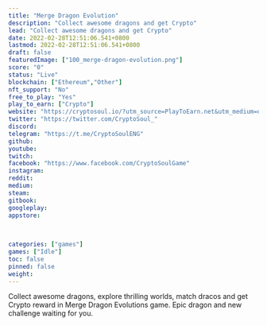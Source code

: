 ```yaml
---
title: "Merge Dragon Evolution"
description: "Collect awesome dragons and get Crypto"
lead: "Collect awesome dragons and get Crypto"
date: 2022-02-28T12:51:06.541+0800
lastmod: 2022-02-28T12:51:06.541+0800
draft: false
featuredImage: ["100_merge-dragon-evolution.png"]
score: "0"
status: "Live"
blockchain: ["Ethereum","Other"]
nft_support: "No"
free_to_play: "Yes"
play_to_earn: ["Crypto"]
website: "https://cryptosoul.io/?utm_source=PlayToEarn.net&utm_medium=organic&utm_campaign=gamepage"
twitter: "https://twitter.com/CryptoSoul_"
discord: 
telegram: "https://t.me/CryptoSoulENG"
github: 
youtube: 
twitch: 
facebook: "https://www.facebook.com/CryptoSoulGame"
instagram: 
reddit: 
medium: 
steam: 
gitbook: 
googleplay: 
appstore: 

  
    
categories: ["games"]
games: ["Idle"]
toc: false
pinned: false
weight: 
---
```

Collect awesome dragons, explore thrilling worlds, match dracos and get Crypto reward in Merge Dragon Evolutions game. Epic dragon and new challenge waiting for you.